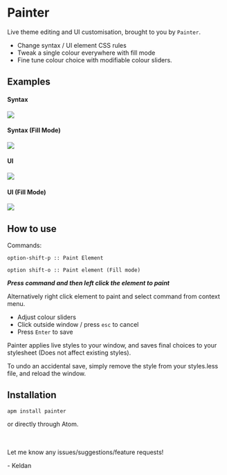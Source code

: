 # Painter

Live theme editing and UI customisation, brought to you by `Painter`.

- Change syntax / UI element CSS rules
- Tweak a single colour everywhere with fill mode
- Fine tune colour choice with modifiable colour sliders.

## Examples

#### Syntax

![](https://i.imgur.com/8L5I0ZT.gif)

#### Syntax (Fill Mode)

![](https://i.imgur.com/BSuu1TJ.gif)

#### UI

![](https://i.imgur.com/tOPEZY5.gif)

#### UI (Fill Mode)

![](https://i.imgur.com/c10pvVd.gif)

## How to use

Commands:

`option-shift-p :: Paint Element`

`option shift-o :: Paint element (Fill mode)`

***Press command and then left click the element to paint***

Alternatively right click element to paint and select command from context menu.

- Adjust colour sliders
- Click outside window / press `esc` to cancel
- Press `Enter` to save

Painter applies live styles to your window, and saves final choices to your stylesheet (Does not affect existing styles).

To undo an accidental save, simply remove the style from your styles.less file, and reload the window.

## Installation

`apm install painter`

or directly through Atom.

\
\
Let me know any issues/suggestions/feature requests!

\- Keldan
